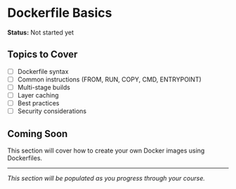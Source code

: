 # Dockerfile Basics

**Status:** Not started yet

## Topics to Cover

- [ ] Dockerfile syntax
- [ ] Common instructions (FROM, RUN, COPY, CMD, ENTRYPOINT)
- [ ] Multi-stage builds
- [ ] Layer caching
- [ ] Best practices
- [ ] Security considerations

## Coming Soon

This section will cover how to create your own Docker images using Dockerfiles.

---

*This section will be populated as you progress through your course.*
